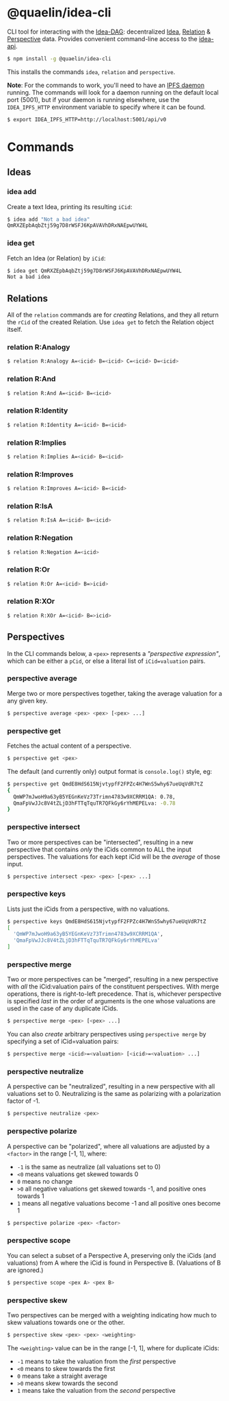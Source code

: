 # @quaelin/idea-cli

CLI tool for interacting with the [Idea-DAG][Idea-DAG]: decentralized
[Idea][Ideas], [Relation][Relations] & [Perspective][Perspectives] data.
Provides convenient command-line access to the [idea-api][idea-api].

```sh
$ npm install -g @quaelin/idea-cli
```

This installs the commands `idea`, `relation` and `perspective`.

**Note**: For the commands to work, you'll need to have an [IPFS daemon][IPFS]
running.  The commands will look for a daemon running on the default local port
(5001), but if your daemon is running elsewhere, use the `IDEA_IPFS_HTTP`
environment variable to specify where it can be found.

```sh
$ export IDEA_IPFS_HTTP=http://localhost:5001/api/v0
```

# Commands

## Ideas

### idea add

Create a text Idea, printing its resulting `iCid`:

```sh
$ idea add "Not a bad idea"
QmRXZEpbAqbZtj59g7D8rWSFJ6KpAVAVhDRxNAEpwUYW4L
```

### idea get

Fetch an Idea (or Relation) by `iCid`:

```sh
$ idea get QmRXZEpbAqbZtj59g7D8rWSFJ6KpAVAVhDRxNAEpwUYW4L
Not a bad idea
```

## Relations

All of the `relation` commands are for _creating_ Relations, and they all return
the `rCid` of the created Relation.  Use `idea get` to fetch the Relation object
itself.

### relation R:Analogy

```sh
$ relation R:Analogy A=<icid> B=<icid> C=<icid> D=<icid>
```

### relation R:And

```sh
$ relation R:And A=<icid> B=<icid>
```

### relation R:Identity

```sh
$ relation R:Identity A=<icid> B=<icid>
```

### relation R:Implies

```sh
$ relation R:Implies A=<icid> B=<icid>
```

### relation R:Improves

```sh
$ relation R:Improves A=<icid> B=<icid>
```

### relation R:IsA

```sh
$ relation R:IsA A=<icid> B=<icid>
```

### relation R:Negation

```sh
$ relation R:Negation A=<icid>
```

### relation R:Or

```sh
$ relation R:Or A=<icid> B=>icid>
```

### relation R:XOr

```sh
$ relation R:XOr A=<icid> B=>icid>
```

## Perspectives

In the CLI commands below, a `<pex>` represents a _"perspective expression"_,
which can be either a `pCid`, or else a literal list of `iCid=valuation` pairs.

### perspective average

Merge two or more perspectives together, taking the average valuation for a any
given key.

```sh
$ perspective average <pex> <pex> [<pex> ...]
```

### perspective get

Fetches the actual content of a perspective.

```sh
$ perspective get <pex>
```

The default (and currently only) output format is `console.log()` style, eg:

```sh
$ perspective get QmdE8HdS615NjvtypfF2FPZc4H7WnS5why67ueUqVdR7tZ
{
  QmWP7mJwoH9a63yB5YEGnKeVz73Trimn4783w9XCRRM1QA: 0.78,
  QmaFpVwJJc8V4tZLjD3hFTTqTquTR7QFkGy6rYhMEPELva: -0.78
}
```

### perspective intersect

Two or more perspectives can be "intersected", resulting in a new perspective
that contains _only_ the iCids common to ALL the input perspectives.  The
valuations for each kept iCid will be the _average_ of those input.

```sh
$ perspective intersect <pex> <pex> [<pex> ...]
```

### perspective keys

Lists just the iCids from a perspective, with no valuations.

```sh
$ perspective keys QmdE8HdS615NjvtypfF2FPZc4H7WnS5why67ueUqVdR7tZ
[
  'QmWP7mJwoH9a63yB5YEGnKeVz73Trimn4783w9XCRRM1QA',
  'QmaFpVwJJc8V4tZLjD3hFTTqTquTR7QFkGy6rYhMEPELva'
]
```

### perspective merge

Two or more perspectives can be "merged", resulting in a new perspective with
_all_ the iCid:valuation pairs of the constituent perspectives.  With merge
operations, there is right-to-left precedence.  That is, whichever perspective
is specified _last_ in the order of arguments is the one whose valuations are
used in the case of any duplicate iCids.

```sh
$ perspective merge <pex> [<pex> ...]
```

You can also _create_ arbitrary perspectives using `perspective merge` by
specifying a set of iCid=valuation pairs:

```sh
$ perspective merge <icid>=<valuation> [<icid>=<valuation> ...]
```

### perspective neutralize

A perspective can be "neutralized", resulting in a new perspective with all
valuations set to 0.  Neutralizing is the same as polarizing with a polarization
factor of -1.

```sh
$ perspective neutralize <pex>
```

### perspective polarize

A perspective can be "polarized", where all valuations are adjusted by a
`<factor>` in the range [-1, 1], where:
 * `-1` is the same as neutralize (all valuations set to 0)
 * `<0` means valuations get skewed towards 0
 * `0` means no change
 * `>0` all negative valuations get skewed towards -1, and positive ones towards 1
 * `1` means all negative valuations become -1 and all positive ones become 1

```sh
$ perspective polarize <pex> <factor>
```

### perspective scope

You can select a subset of a Perspective A, preserving only the iCids (and
valuations) from A where the iCid is found in Perspective B.  (Valuations of B
are ignored.)

```sh
$ perspective scope <pex A> <pex B>
```

### perspective skew

Two perspectives can be merged with a weighting indicating how much to skew
valuations towards one or the other.

```sh
$ perspective skew <pex> <pex> <weighting>
```

The `<weighting>` value can be in the range [-1, 1], where for duplicate iCids:
 * `-1` means to take the valuation from the _first_ perspective
 * `<0` means to skew towards the first
 * `0` means take a straight average
 * `>0` means skew towards the second
 * `1` means take the valuation from the _second_ perspective


[idea-api]: https://github.com/quaelin/idea/tree/main/packages/idea-api#readme
[Idea-DAG]: https://github.com/quaelin/idea/blob/main/doc/IDEA_DAG.md
[Ideas]: https://github.com/quaelin/idea/blob/main/doc/IDEAS.md
[IPFS]: https://ipfs.io
[Perspectives]: https://github.com/quaelin/idea/blob/main/doc/PERSPECTIVES.md
[Relations]: https://github.com/quaelin/idea/blob/main/doc/RELATIONS.md
